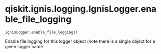 # qiskit.ignis.logging.IgnisLogger.enable\_file\_logging

`IgnisLogger.enable_file_logging()`

Enable file logging for this logger object (note there is a single object for a given logger name
